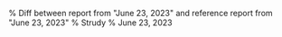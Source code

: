 % Diff between report from "June 23, 2023" and reference report from "June 23, 2023"
% Strudy
% June 23, 2023



